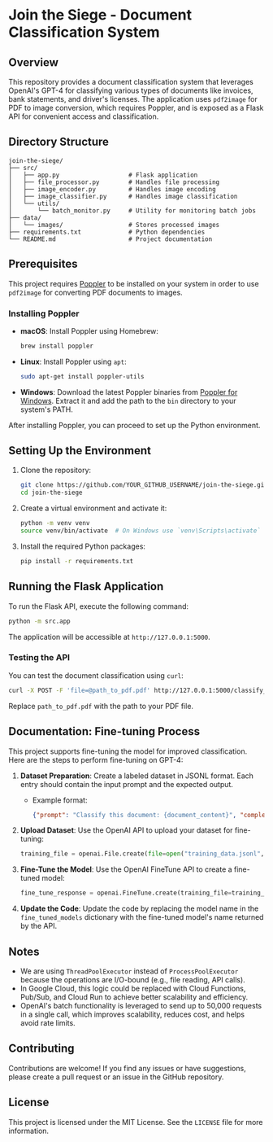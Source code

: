 # Join the Siege - Document Classification System

## Overview
This repository provides a document classification system that leverages OpenAI's GPT-4 for classifying various types of documents like invoices, bank statements, and driver's licenses. The application uses `pdf2image` for PDF to image conversion, which requires Poppler, and is exposed as a Flask API for convenient access and classification.

## Directory Structure
```
join-the-siege/
├── src/
│   ├── app.py                   # Flask application
│   ├── file_processor.py        # Handles file processing
│   ├── image_encoder.py         # Handles image encoding
│   ├── image_classifier.py      # Handles image classification
│   └── utils/
│       └── batch_monitor.py     # Utility for monitoring batch jobs
├── data/
│   └── images/                  # Stores processed images
├── requirements.txt             # Python dependencies
└── README.md                    # Project documentation
```

## Prerequisites

This project requires [Poppler](https://poppler.freedesktop.org/) to be installed on your system in order to use `pdf2image` for converting PDF documents to images.

### Installing Poppler
- **macOS**: Install Poppler using Homebrew:
  ```bash
  brew install poppler
  ```
- **Linux**: Install Poppler using `apt`:
  ```bash
  sudo apt-get install poppler-utils
  ```
- **Windows**: Download the latest Poppler binaries from [Poppler for Windows](http://blog.alivate.com.au/poppler-windows/). Extract it and add the path to the `bin` directory to your system's PATH.

After installing Poppler, you can proceed to set up the Python environment.

## Setting Up the Environment

1. Clone the repository:
   ```bash
   git clone https://github.com/YOUR_GITHUB_USERNAME/join-the-siege.git
   cd join-the-siege
   ```

2. Create a virtual environment and activate it:
   ```bash
   python -m venv venv
   source venv/bin/activate  # On Windows use `venv\Scripts\activate`
   ```

3. Install the required Python packages:
   ```bash
   pip install -r requirements.txt
   ```

## Running the Flask Application

To run the Flask API, execute the following command:
```bash
python -m src.app
```
The application will be accessible at `http://127.0.0.1:5000`.

### Testing the API
You can test the document classification using `curl`:
```bash
curl -X POST -F 'file=@path_to_pdf.pdf' http://127.0.0.1:5000/classify_file
```
Replace `path_to_pdf.pdf` with the path to your PDF file.

## Documentation: Fine-tuning Process
This project supports fine-tuning the model for improved classification. Here are the steps to perform fine-tuning on GPT-4:

1. **Dataset Preparation**: Create a labeled dataset in JSONL format. Each entry should contain the input prompt and the expected output.
   - Example format:
     ```json
     {"prompt": "Classify this document: {document_content}", "completion": ">>> Medical Record"}
     ```

2. **Upload Dataset**: Use the OpenAI API to upload your dataset for fine-tuning:
   ```python
   training_file = openai.File.create(file=open("training_data.jsonl", "rb"), purpose='fine-tune')
   ```

3. **Fine-Tune the Model**: Use the OpenAI FineTune API to create a fine-tuned model:
   ```python
   fine_tune_response = openai.FineTune.create(training_file=training_file.id, model="gpt-4o-2024-08-06", n_epochs=4, suffix="industry-specific-classifier")
   ```

4. **Update the Code**: Update the code by replacing the model name in the `fine_tuned_models` dictionary with the fine-tuned model's name returned by the API.

## Notes
- We are using `ThreadPoolExecutor` instead of `ProcessPoolExecutor` because the operations are I/O-bound (e.g., file reading, API calls).
- In Google Cloud, this logic could be replaced with Cloud Functions, Pub/Sub, and Cloud Run to achieve better scalability and efficiency.
- OpenAI's batch functionality is leveraged to send up to 50,000 requests in a single call, which improves scalability, reduces cost, and helps avoid rate limits.

## Contributing
Contributions are welcome! If you find any issues or have suggestions, please create a pull request or an issue in the GitHub repository.

## License
This project is licensed under the MIT License. See the `LICENSE` file for more information.

